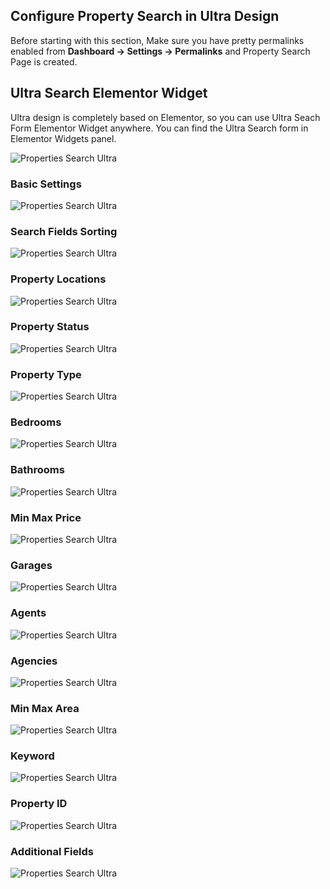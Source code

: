 ## Configure Property Search in Ultra Design

Before starting with this section, Make sure you have pretty permalinks enabled from **Dashboard → Settings → Permalinks** and Property Search Page is created.

## Ultra Search Elementor Widget

Ultra design is completely based on Elementor, so you can use Ultra Seach Form Elementor Widget anywhere. You can find the Ultra Search form in Elementor Widgets panel.

![Properties Search Ultra](images/ultra/ultra-search-widget.png)

### **Basic Settings**

![Properties Search Ultra](images/ultra/ultra-search-basics.png)

### **Search Fields Sorting**

![Properties Search Ultra](images/ultra/ultra-search-fields-sorting.png)

### **Property Locations**

![Properties Search Ultra](images/ultra/ultra-search-property-locations.png)

### **Property Status**

![Properties Search Ultra](images/ultra/ultra-search-property-status.png)

### **Property Type**

![Properties Search Ultra](images/ultra/ultra-search-property-type.png)

### **Bedrooms**

![Properties Search Ultra](images/ultra/ultra-search-bedrooms.png)

### **Bathrooms**

![Properties Search Ultra](images/ultra/ultra-search-bathrooms.png)

### **Min Max Price**

![Properties Search Ultra](images/ultra/ultra-search-min-max-price.png)

### **Garages**

![Properties Search Ultra](images/ultra/ultra-search-garages.png)

### **Agents**

![Properties Search Ultra](images/ultra/ultra-search-agents.png)

### **Agencies**

![Properties Search Ultra](images/ultra/ultra-search-agencies.png)

### **Min Max Area**

![Properties Search Ultra](images/ultra/ultra-search-keyword.png)

### **Keyword**

![Properties Search Ultra](images/ultra/ultra-search-keyword.png)

### **Property ID**

![Properties Search Ultra](images/ultra/ultra-search-property-id.png)

### **Additional Fields**

![Properties Search Ultra](images/ultra/ultra-search-additional-fields.png)